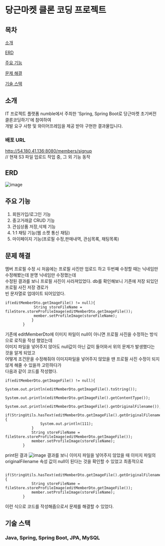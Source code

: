 # 당근마켓 클론 코딩 프로젝트

## 목차
[소개](#소개)

[ERD](#ERD)

[주요 기능](#주요-기능)

[문제 해결](#문제-해결)

[기술 스택](#기술-스택)


## 소개

IT 프로젝트 플랫폼 numble에서 주최한 'Spring, Spring Boot로 당근마켓 초기버전 클론코딩하기'에 참여하여  
개발 요구 사항 및 와이어프레임을 제공 받아 구현한 결과물입니다.

### 배포 URL
http://54.180.41.136:8080/members/signup  
// 현재 S3 파일 업로드 작업 중, 그 외 기능 동작

## ERD

![image](https://github.com/developer-yechan/Carrot-Market-Cloning/assets/99064214/33354e69-0404-4df9-b073-ec642592dd51)

## 주요 기능
1. 회원가입/로그인 기능
2. 중고거래글 CRUD 기능
3. 관심상품 저장,삭제 기능
4. 1:1 채팅 기능(웹 소켓 통신 채팅)
5. 마이페이지 기능(프로필 수정,판매내역, 관심목록, 채팅목록)

## 문제 해결
멤버 프로필 수정 시 처음에는 프로필 사진만 업로드 하고 두번째 수정할 때는 닉네임만 수정해봤는데 분명 닉네임만 수정했는데  
수정된 결과를 보니 프로필 사진이 사라져있었다.
db를 확인해보니 기존에 저장 되있던 프로필 사진 저장 경로가  
빈 문자열로 업데이트 되어있었다.
```
if(editMemberDto.getImageFile() != null){
             String storeFileName = fileStore.storeProfileImage(editMemberDto.getImageFile());
             member.setProfileImage(storeFileName);
            }
        }
```
기존에 editMemberDto에 이미지 파일이 null이 아니면 프로필 사진을 수정하는 방식으로 로직을 작성 했었는데  
이미지 파일을 넣어주지 않아도 null값이 아닌 값이 들어와서 위의 문제가 발생했다는 것을 알게 되었고   
어떻게 조건문을 수정해줘야 이미지파일을 넣어주지 않았을 땐 프로필 사진 수정이 되지 않게 해줄 수 있을까 고민하다가  
다음과 같이 코드를 작성했다.
```
if(editMemberDto.getImageFile() != null){
            System.out.println(editMemberDto.getImageFile().toString());
            System.out.println(editMemberDto.getImageFile().getContentType());
            System.out.println(editMemberDto.getImageFile().getOriginalFilename());
            if(StringUtils.hasText(editMemberDto.getImageFile().getOriginalFilename())){
                System.out.println(111);
            }
            String storeFileName = fileStore.storeProfileImage(editMemberDto.getImageFile());
            member.setProfileImage(storeFileName);
        }
```
print된 결과
![image](https://github.com/developer-yechan/Carrot-Market-Cloning/assets/99064214/6bc78e36-d39f-4b66-9563-a02bbbf142e8)
결과를 보니 이미지 파일을 넣어주지 않았을 때 이미지 파일의 originalFilename 속성 값이 null이 된다는 것을 확인할 수 있었고 
최종적으로
```
    if(StringUtils.hasText(editMemberDto.getImageFile().getOriginalFilename())){
            String storeFileName = fileStore.storeProfileImage(editMemberDto.getImageFile());
            member.setProfileImage(storeFileName);
        }
```
이런 식으로 코드를 작성해줌으로서 문제를 해결할 수 있었다.

## 기술 스택
### Java, Spring, Spring Boot, JPA, MySQL
